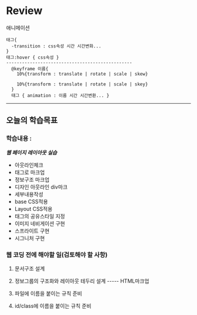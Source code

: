 # Review
애니메이션
```
태그{
  -transition : css속성 시간 시간변화...
}
태그:hover { css속성 }
------------------------------------------------
  @keyframe 이름{
    10%{transform : translate | rotate | scale | skew}
    
    10%{transform : translate | rotate | scale | skey}
  }
  태그 { animation : 이름 시간 시간변환... }

```



-----------------------------------------------------------------------------------------------

## 오늘의 학습목표
### 학습내용 :

***웹 페이지 레이아웃 실습***

- 아웃라인체크
- 태그로 마크업
- 정보구조 마크업
- 디자인 아웃라인 div마크
- 세부내용작성
- base CSS적용
- Layout CSS적용
- 태그의 공유스타일 지정
- 이미지 네비게이션 구현
- 스프라이트 구현
- 시그니처 구현


### 웹 코딩 전에 해야할 일(검토해야 할 사항)
1) 문서구조 설계
2) 정보그룹의 구조화와 레이아웃 테두리 설계 ----- HTML마크업

3) 파일에 이름을 붙이는 규칙 준비
4) id/class에 이름을 붙이는 규칙 준비
